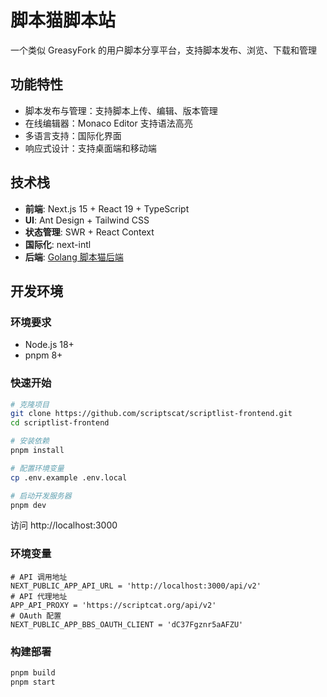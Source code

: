 # 脚本猫脚本站

一个类似 GreasyFork 的用户脚本分享平台，支持脚本发布、浏览、下载和管理

## 功能特性

- 脚本发布与管理：支持脚本上传、编辑、版本管理
- 在线编辑器：Monaco Editor 支持语法高亮
- 多语言支持：国际化界面
- 响应式设计：支持桌面端和移动端

## 技术栈

- **前端**: Next.js 15 + React 19 + TypeScript
- **UI**: Ant Design + Tailwind CSS
- **状态管理**: SWR + React Context
- **国际化**: next-intl
- **后端**: [Golang 脚本猫后端](https://github.com/scriptscat/scriptlist)

## 开发环境

### 环境要求

- Node.js 18+
- pnpm 8+

### 快速开始

```bash
# 克隆项目
git clone https://github.com/scriptscat/scriptlist-frontend.git
cd scriptlist-frontend

# 安装依赖
pnpm install

# 配置环境变量
cp .env.example .env.local

# 启动开发服务器
pnpm dev
```

访问 http://localhost:3000

### 环境变量

```env
# API 调用地址
NEXT_PUBLIC_APP_API_URL = 'http://localhost:3000/api/v2'
# API 代理地址
APP_API_PROXY = 'https://scriptcat.org/api/v2'
# OAuth 配置
NEXT_PUBLIC_APP_BBS_OAUTH_CLIENT = 'dC37Fgznr5aAFZU'
```

### 构建部署

```bash
pnpm build
pnpm start
```


